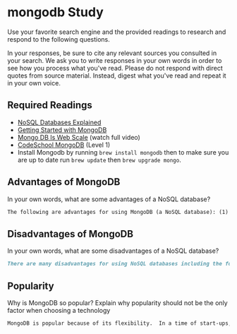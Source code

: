 # mongodb Study

Use your favorite search engine and the provided readings to research and
respond to the following questions.

In your responses, be sure to cite any relevant sources you consulted in your
search. We ask you to write responses in your own words in order to see how you
process what you've read. Please do not respond with direct quotes from source
material. Instead, digest what you've read and repeat it in your own voice.

## Required Readings

- [NoSQL Databases Explained](https://www.mongodb.com/nosql-explained)
- [Getting Started with MongoDB](https://docs.mongodb.org/getting-started/shell/)
- [Mongo DB Is Web Scale](https://www.youtube.com/watch?v=b2F-DItXtZs) (watch full video)
- [CodeSchool MongoDB](https://www.codeschool.com/courses/the-magical-marvels-of-mongodb) (Level 1)
- Install Mongodb by running `brew install mongodb` then to make sure you are up
to date run `brew update` then `brew upgrade mongo`.

## Advantages of MongoDB

In your own words, what are some advantages of a NoSQL database?

```md
The following are advantages for using MongoDB (a NoSQL database): (1) There is no schema.  Because of this, you can have as many fields as you would like and you can add the data to another document at any time.  (2) It is flexible.  If you do not know how you would like to organize your data at a given time, MongoDB is beneficial because changes can be made easily. (3) Time Efficiency.  A database can be put together and modified at a much faster rate than that of a SQL database
```

## Disadvantages of MongoDB

In your own words, what are some disadvantages of a NoSQL database?

```md
There are many disadvantages for using NoSQL databases including the following: (1) Data is less secure with MongoDB than with a SQL database. (2) If the amount of data in the database increases by a large amount, there is risk of insertion failures. (3) Updating the database is not immediate and there could be potential problems resulting from this.
```

## Popularity

Why is MongoDB so popular?  Explain why popularity should not be the only factor
when choosing a technology

```md
MongoDB is popular because of its flexibility.  In a time of start-ups, it has an especially high appeal because of the ability to make frequence and quick changes.  But popularity should not be the only thing considered.  This is because there are big tradeoffs for using MongoDB versus a SQL database.  Therefore, MongoDB should only be used in a limited number of situations (i.e. if the advantages are greater than the disadvantages for a particular scenario).
```
